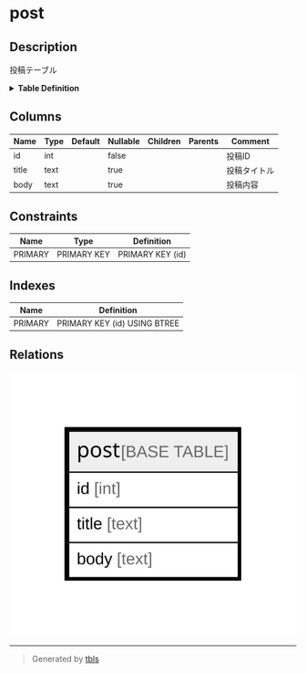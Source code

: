 # post

## Description

投稿テーブル

<details>
<summary><strong>Table Definition</strong></summary>

```sql
CREATE TABLE `post` (
  `id` int NOT NULL COMMENT '投稿ID',
  `title` text COMMENT '投稿タイトル',
  `body` text COMMENT '投稿内容',
  PRIMARY KEY (`id`)
) ENGINE=InnoDB DEFAULT CHARSET=utf8mb4 COLLATE=utf8mb4_0900_ai_ci COMMENT='投稿テーブル'
```

</details>

## Columns

| Name  | Type | Default | Nullable | Children | Parents | Comment      |
| ----- | ---- | ------- | -------- | -------- | ------- | ------------ |
| id    | int  |         | false    |          |         | 投稿ID       |
| title | text |         | true     |          |         | 投稿タイトル |
| body  | text |         | true     |          |         | 投稿内容     |

## Constraints

| Name    | Type        | Definition       |
| ------- | ----------- | ---------------- |
| PRIMARY | PRIMARY KEY | PRIMARY KEY (id) |

## Indexes

| Name    | Definition                   |
| ------- | ---------------------------- |
| PRIMARY | PRIMARY KEY (id) USING BTREE |

## Relations

![er](post.svg)

---

> Generated by [tbls](https://github.com/k1LoW/tbls)
